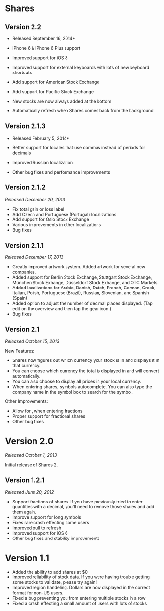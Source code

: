 # Shares

## Version 2.2

* Released September 16, 2014*

* iPhone 6 & iPhone 6 Plus support
* Improved support for iOS 8
* Improved support for external keyboards with lots of new keyboard shortcuts
* Add support for American Stock Exchange
* Add support for Pacific Stock Exchange
* New stocks are now always added at the bottom
* Automatically refresh when Shares comes back from the background


## Version 2.1.3

* Released February 5, 2014*

* Better support for locales that use commas instead of periods for decimals
* Improved Russian localization
* Other bug fixes and performance improvements

## Version 2.1.2

*Released December 20, 2013*

* Fix total gain or loss label
* Add Czech and Portuguese (Portugal) localizations
* Add support for Oslo Stock Exchange
* Various improvements in other localizations
* Bug fixes

## Version 2.1.1

*Released December 17, 2013*

* Greatly improved artwork system. Added artwork for several new companies.
* Added support for Berlin Stock Exchange, Stuttgart Stock Exchange, München Stock Exhange, Düsseldorf Stock Exhange, and OTC Markets
* Added localizations for Arabic, Danish, Dutch, French, German, Greek, Italian, Polish, Portuguese (Brazil), Russian, Slovenian, and Spanish (Spain)
* Added option to adjust the number of decimal places displayed. (Tap edit on the overview and then tap the gear icon.)
* Bug fixes


## Version 2.1

*Released October 15, 2013*

New Features:

* Shares now figures out which currency your stock is in and displays it in that currency.
* You can choose which currency the total is displayed in and will convert automatically.
* You can also choose to display all prices in your local currency.
* When entering shares, symbols autocomplete. You can also type the company name in the symbol box to search for the symbol.

Other Improvements:

* Allow for , when entering fractions
* Proper support for fractional shares
* Other bug fixes


# Version 2.0

*Released October 1, 2013*

Initial release of Shares 2.


## Version 1.2.1

*Released June 20, 2012*

* Support fractions of shares. If you have previously tried to enter quantities with a decimal, you'll need to remove those shares and add them again.
* Improve support for long symbols
* Fixes rare crash effecting some users
* Improved pull to refresh
* Improved support for iOS 6
* Other bug fixes and stability improvements


# Version 1.1

* Added the ability to add shares at $0
* Improved reliability of stock data. If you were having trouble getting some stocks to validate, please try again!
* Improved region handeling. Dollars are now displayed in the correct format for non-US users.
* Fixed a bug preventing you from entering multiple stocks in a row
* Fixed a crash effecting a small amount of users with lots of stocks
